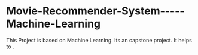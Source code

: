 # Movie-Recommender-System-----Machine-Learning
This Project is based on Machine Learning. Its an capstone project.
It helps to .
